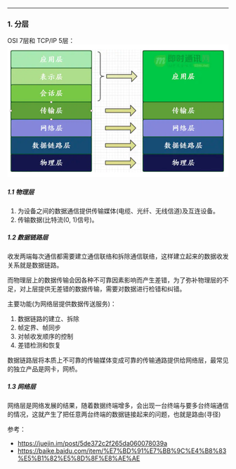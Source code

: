 ***
### 1. 分层

OSI 7层和 TCP/IP 5层：
![network layoer](/Image/networkLayer.png)

##### 1.1 物理层
1. 为设备之间的数据通信提供传输媒体(电缆、光纤、无线信道)及互连设备。
2. 传输数据(比特流(0, 1)信号)。
##### 1.2 数据链路层
收发两端每次通信都需要建立通信联络和拆除通信联络，这样建立起来的数据收发关系就是数据链路。

而物理层上的数据传输会因各种不可靠因素影响而产生差错，为了弥补物理层的不足，对上层提供无差错的数据传输，需要对数据进行检错和纠错。

主要功能(为网络层提供数据传送服务)：
1. 数据链路的建立、拆除
2. 帧定界、帧同步
3. 对帧收发顺序的控制
4. 差错检测和恢复

数据链路层将本质上不可靠的传输媒体变成可靠的传输通路提供给网络层，最常见的独立产品是网卡，网桥。

##### 1.3 网络层

网络层是网络发展的结果，随着数据终端增多，会出现一台终端与要多台终端通信的情况，这就产生了把任意两台终端的数据链接起来的问题，也就是路由(寻径)

参考：
- https://juejin.im/post/5de372c2f265da060078039a
- https://baike.baidu.com/item/%E7%BD%91%E7%BB%9C%E4%B8%83%E5%B1%82%E5%8D%8F%E8%AE%AE
